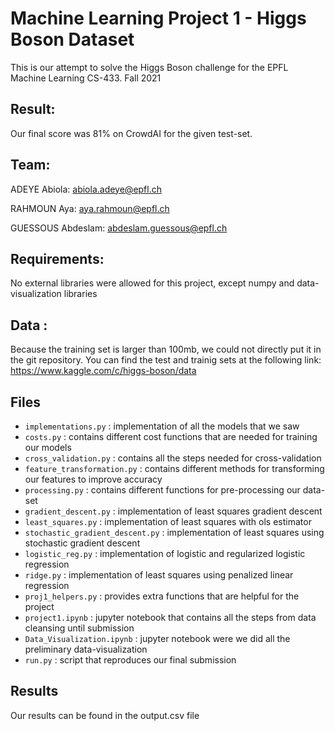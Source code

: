 # Machine Learning Project 1 - Higgs Boson Dataset

This is our attempt to solve the Higgs Boson challenge for the EPFL Machine Learning CS-433.
Fall 2021

## Result:

Our final score was 81% on CrowdAI for the given test-set.

## Team:

ADEYE Abiola: [abiola.adeye@epfl.ch](mailto:abiola.adeye@epfl.ch)

RAHMOUN Aya: [aya.rahmoun@epfl.ch](mailto:aya.rahmoun@epfl.ch)

GUESSOUS Abdeslam: [abdeslam.guessous@epfl.ch](mailto:abdeslam.guessous@epfl.ch)

## Requirements:

No external libraries were allowed for this project, except numpy and data-visualization libraries

## Data :

Because the training set is larger than 100mb, we could not directly put it in the git repository. You can find the test and trainig sets at the following link:
https://www.kaggle.com/c/higgs-boson/data

## Files

- `implementations.py` : implementation of all the models that we saw
- `costs.py` : contains different cost functions that are needed for training our models
- `cross_validation.py` : contains all the steps needed for cross-validation
- `feature_transformation.py` : contains different methods for transforming our features to improve accuracy
- `processing.py` : contains different functions for pre-processing our data-set
- `gradient_descent.py` : implementation of least squares gradient descent
- `least_squares.py` : implementation of least squares with ols estimator
- `stochastic_gradient_descent.py` : implementation of least squares using stochastic gradient descent
- `logistic_reg.py` : implementation of logistic and regularized logistic regression
- `ridge.py` : implementation of least squares using penalized linear regression
- `proj1_helpers.py` : provides extra functions that are helpful for the project
- `project1.ipynb` : jupyter notebook that contains all the steps from data cleansing until submission
- `Data_Visualization.ipynb` : jupyter notebook were we did all the preliminary data-visualization
- `run.py` : script that reproduces our final submission

## Results

Our results can be found in the output.csv file
